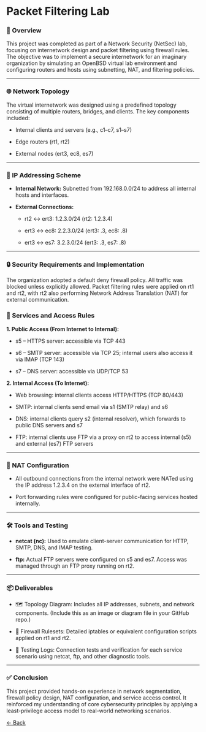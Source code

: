 # Packet Filtering Lab

### 📘 Overview
This project was completed as part of a Network Security (NetSec) lab, focusing on internetwork design and packet filtering using firewall rules. The objective was to implement a secure internetwork for an imaginary organization by simulating an OpenBSD virtual lab environment and configuring routers and hosts using subnetting, NAT, and filtering policies.

---

### 🌐 Network Topology
The virtual internetwork was designed using a predefined topology consisting of multiple routers, bridges, and clients. The key components included:

- Internal clients and servers (e.g., c1–c7, s1–s7)

- Edge routers (rt1, rt2)

- External nodes (ert3, ec8, es7)

---

### 🧩 IP Addressing Scheme
- **Internal Network:** Subnetted from 192.168.0.0/24 to address all internal hosts and interfaces.

- **External Connections:**

  - rt2 ↔ ert3: 1.2.3.0/24 (rt2: 1.2.3.4)

  - ert3 ↔ ec8: 2.2.3.0/24 (ert3: .3, ec8: .8)

  - ert3 ↔ es7: 3.2.3.0/24 (ert3: .3, es7: .8)

---

### 🔒 Security Requirements and Implementation
The organization adopted a default deny firewall policy. All traffic was blocked unless explicitly allowed. Packet filtering rules were applied on rt1 and rt2, with rt2 also performing Network Address Translation (NAT) for external communication.

### 🔐  Services and Access Rules
 
**1.  Public Access (From Internet to Internal):**

- s5 – HTTPS server: accessible via TCP 443

- s6 – SMTP server: accessible via TCP 25; internal users also access it via IMAP (TCP 143)

- s7 – DNS server: accessible via UDP/TCP 53

**2.  Internal Access (To Internet):**

- Web browsing: internal clients access HTTP/HTTPS (TCP 80/443)

- SMTP: internal clients send email via s1 (SMTP relay) and s6

- DNS: internal clients query s2 (internal resolver), which forwards to public DNS servers and s7

- FTP: internal clients use FTP via a proxy on rt2 to access internal (s5) and external (es7) FTP servers

---

### 🔁 NAT Configuration
- All outbound connections from the internal network were NATed using the IP address 1.2.3.4 on the external interface of rt2.

- Port forwarding rules were configured for public-facing services hosted internally.

---

### 🛠️ Tools and Testing
- **netcat (nc):** Used to emulate client-server communication for HTTP, SMTP, DNS, and IMAP testing.

- **ftp:** Actual FTP servers were configured on s5 and es7. Access was managed through an FTP proxy running on rt2.

---

### 📦 Deliverables
- 🗺️ Topology Diagram: Includes all IP addresses, subnets, and network components. (Include this as an image or diagram file in your GitHub repo.)

- 📜 Firewall Rulesets: Detailed iptables or equivalent configuration scripts applied on rt1 and rt2.

- 📄 Testing Logs: Connection tests and verification for each service scenario using netcat, ftp, and other diagnostic tools.

---

### ✅ Conclusion
This project provided hands-on experience in network segmentation, firewall policy design, NAT configuration, and service access control. It reinforced my understanding of core cybersecurity principles by applying a least-privilege access model to real-world networking scenarios.

[← Back](https://github.com/mmransem09/mmransem09/blob/main/README.md)
